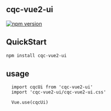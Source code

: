 ## cqc-vue2-ui
[![npm version](https://badge.fury.io/js/cqc-vue2-ui.svg)](https://badge.fury.io/js/cqc-vue2-ui)
## QuickStart
```bash
npm install cqc-vue2-ui
```

## usage
```
  import cqcUi from 'cqc-vue2-ui'
  import 'cqc-vue2-ui/cqc-vue2-ui.css'

  Vue.use(cqcUi)
```